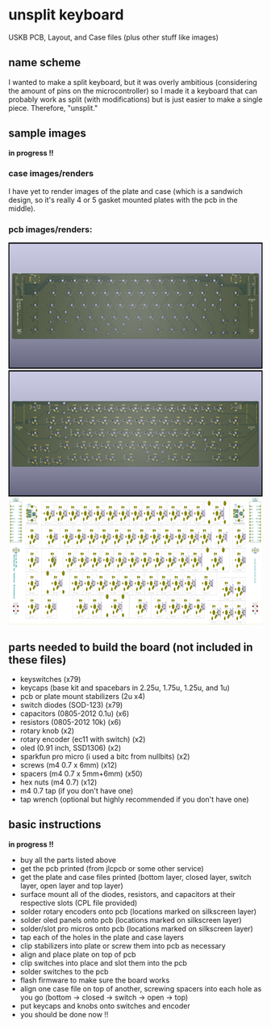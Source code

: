 # unsplit keyboard
USKB PCB, Layout, and Case files (plus other stuff like images)

## name scheme
I wanted to make a split keyboard, but it was overly ambitious (considering the amount of pins on the microcontroller) so I made it a keyboard that can probably work as split (with modifications) but is just easier to make a single piece. Therefore, "unsplit."

## sample images
**in progress !!**

### case images/renders

I have yet to render images of the plate and case (which is a sandwich design, so it's really 4 or 5 gasket mounted plates with the pcb in the middle).

### pcb images/renders:
<img src="https://raw.githubusercontent.com/feynmantf/unsplit-keyboard/main/final%20haha%20i%20really%20hope%20this%20is%20the%20last%20one%20i%20need%20to%20make/images/USKB%20Final%20front.png" alt="pcb front render"  height="250">
<img src="https://raw.githubusercontent.com/feynmantf/unsplit-keyboard/main/final%20haha%20i%20really%20hope%20this%20is%20the%20last%20one%20i%20need%20to%20make/images/USKB%20Final%20back.png" alt="pcb back render"  height="250">
<img src="https://raw.githubusercontent.com/feynmantf/unsplit-keyboard/0e5d883f28690f599ca962b77fef69d1419cf67a/final%20haha%20i%20really%20hope%20this%20is%20the%20last%20one%20i%20need%20to%20make/images/USKB%20Final%20no%20copper.svg" alt="pcb svg"  height="250">

## parts needed to build the board (not included in these files)
- keyswitches (x79)
- keycaps (base kit and spacebars in 2.25u, 1.75u, 1.25u, and 1u)
- pcb or plate mount stabilizers (2u x4)
- switch diodes (SOD-123) (x79)
- capacitors (0805-2012 0.1u) (x6)
- resistors (0805-2012 10k) (x6)
- rotary knob (x2)
- rotary encoder (ec11 with switch) (x2)
- oled (0.91 inch, SSD1306) (x2)
- sparkfun pro micro (i used a bitc from nullbits) (x2)
- screws (m4 0.7 x 6mm) (x12)
- spacers (m4 0.7 x 5mm+6mm) (x50)
- hex nuts (m4 0.7) (x12)
- m4 0.7 tap (if you don't have one)
- tap wrench (optional but highly recommended if you don't have one)

## basic instructions
**in progress !!**

- buy all the parts listed above
- get the pcb printed (from jlcpcb or some other service)
- get the plate and case files printed (bottom layer, closed layer, switch layer, open layer and top layer)
- surface mount all of the diodes, resistors, and capacitors at their respective slots (CPL file provided)
- solder rotary encoders onto pcb (locations marked on silkscreen layer)
- solder oled panels onto pcb (locations marked on silkscreen layer)
- solder/slot pro micros onto pcb (locations marked on silkscreen layer)
- tap each of the holes in the plate and case layers
- clip stabilizers into plate or screw them into pcb as necessary
- align and place plate on top of pcb
- clip switches into place and slot them into the pcb
- solder switches to the pcb
- flash firmware to make sure the board works
- align one case file on top of another, screwing spacers into each hole as you go (bottom -> closed -> switch -> open -> top)
- put keycaps and knobs onto switches and encoder
- you should be done now !!
